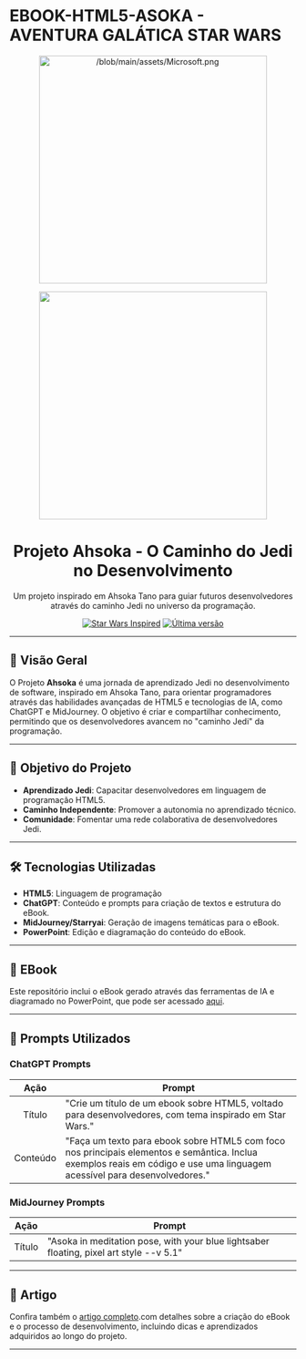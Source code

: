# EBOOK-HTML5-ASOKA - AVENTURA GALÁTICA STAR WARS
<p align="center"> 
</p>

<p align="center"> 
  <img width="400" src="https://nsabers.com/cdn/shop/articles/a71d79bfdcb50254f97b14ac5a51abd1.png?v=1708781305&width=1000" alt="/blob/main/assets/Microsoft.png">
</p>
<p align="center">
<img 
    src="https://github.com/LiliBR-tech/prompts-recipe-to-create-a-ebook-lilian/blob/main/assets/Microsoft.png"
    width="400"  
/>
</p>
<h1 align="center">Projeto Ahsoka - O Caminho do Jedi no Desenvolvimento</h1>

<p align="center">
  Um projeto inspirado em Ahsoka Tano para guiar futuros desenvolvedores através do caminho Jedi no universo da programação.
</p>

<p align="center">
  <a href="https://github.com/SeuUsuario/Projeto-Ahsoka"><img src="https://img.shields.io/badge/Star%20Wars-Inspired-FFD700?logo=star-wars" alt="Star Wars Inspired"></a>
  <a href="https://github.com/SeuUsuario/Projeto-Ahsoka/releases"><img src="https://img.shields.io/github/v/release/SeuUsuario/Projeto-Ahsoka" alt="Última versão"></a>
</p>

---

## 🌌 Visão Geral

O Projeto **Ahsoka** é uma jornada de aprendizado Jedi no desenvolvimento de software, inspirado em Ahsoka Tano, para orientar programadores através das habilidades avançadas de HTML5 e tecnologias de IA, como ChatGPT e MidJourney. O objetivo é criar e compartilhar conhecimento, permitindo que os desenvolvedores avancem no "caminho Jedi" da programação.

---

## 🎯 Objetivo do Projeto

- **Aprendizado Jedi**: Capacitar desenvolvedores em linguagem de programação HTML5.
- **Caminho Independente**: Promover a autonomia no aprendizado técnico.
- **Comunidade**: Fomentar uma rede colaborativa de desenvolvedores Jedi.

---

## 🛠️ Tecnologias Utilizadas

- **HTML5**: Linguagem de programação
- **ChatGPT**: Conteúdo e prompts para criação de textos e estrutura do eBook.
- **MidJourney/Starryai**: Geração de imagens temáticas para o eBook.
- **PowerPoint**: Edição e diagramação do conteúdo do eBook.

---

## 📕 EBook

Este repositório inclui o eBook gerado através das ferramentas de IA e diagramado no PowerPoint, que pode ser acessado [aqui](https://github.com/LiliBR-tech/prompts-recipe-to-create-a-ebook-lilianbr/blob/main/output/EBOOK%20HTML5%20ASOKA.pdf).

---

## 🧠 Prompts Utilizados

### ChatGPT Prompts
|   Ação   | Prompt                                                                                                                                                                                                                                                                |
| :------: | --------------------------------------------------------------------------------------------------------------------------------------------------------------------------------------------------------------------------------------------------------------------- |
|  Título  | "Crie um título de um ebook sobre HTML5, voltado para desenvolvedores, com tema inspirado em Star Wars."                                                                                                                      |
| Conteúdo | "Faça um texto para ebook sobre HTML5 com foco nos principais elementos e semântica. Inclua exemplos reais em código e use uma linguagem acessível para desenvolvedores."                                                     |

### MidJourney Prompts
|  Ação  | Prompt                                                                                 |
| :----: | -------------------------------------------------------------------------------------- |
| Título | "Asoka in meditation pose, with your blue lightsaber floating, pixel art style --v 5.1" |

---

## 📄 Artigo

Confira também o [artigo completo](https://github.com/LiliBR-tech/prompts-recipe-to-create-a-ebook-lilianbr/blob/main/output/Artigo%20Asoka.pdf).com detalhes sobre a criação do eBook e o processo de desenvolvimento, incluindo dicas e aprendizados adquiridos ao longo do projeto.

---

